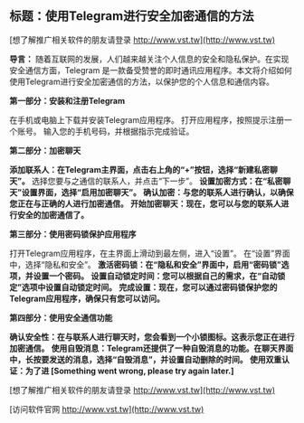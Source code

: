 ## **标题：使用Telegram进行安全加密通信的方法**

[想了解推广相关软件的朋友请登录 http://www.vst.tw](http://www.vst.tw)

**导言：**
随着互联网的发展，人们越来越关注个人信息的安全和隐私保护。在实现安全通信方面，Telegram 是一款备受赞誉的即时通讯应用程序。本文将介绍如何使用Telegram进行安全加密通信的方法，以保护您的个人信息和通信内容。

**第一部分：安装和注册Telegram**

在手机或电脑上下载并安装Telegram应用程序。
打开应用程序，按照提示注册一个账号。
输入您的手机号码，并根据指示完成验证。

**第二部分：加密聊天**

**添加联系人：在Telegram主界面，点击右上角的“+”按钮，选择“新建私密聊天”。**
选择您要与之通信的联系人，并点击“下一步”。
**设置加密方式：在“私密聊天”设置界面，选择“启用加密聊天”。**
**确认加密：与您的联系人进行确认，以确保您正在与正确的人进行加密通信。**
**开始加密聊天：现在，您可以与您的联系人进行安全的加密通信了。**

**第三部分：使用密码锁保护应用程序**

打开Telegram应用程序，在主界面上滑动到最左侧，进入“设置”。
在“设置”界面中，选择“隐私和安全”。
**激活密码锁：在“隐私和安全”界面中，启用“密码锁”选项，并设置一个密码。**
**设置自动锁定时间：您可以根据自己的需求，在“自动锁定”选项中设置自动锁定时间。**
**完成设置：现在，您可以通过密码锁保护您的Telegram应用程序，确保只有您可以访问。**

**第四部分：使用安全通信功能**

**确认安全性：在与联系人进行聊天时，您会看到一个小锁图标。这表示您正在进行加密通信。**
**使用自毁消息：Telegram还提供了一种自毁消息的功能。在聊天界面中，长按要发送的消息，选择“自毁消息”，并设置自动删除的时间。**
**使用双重认证：为了进 [Something went wrong, please try again later.]**

[想了解推广相关软件的朋友请登录 http://www.vst.tw](http://www.vst.tw)


[访问软件官网 http://www.vst.tw](http://www.vst.tw)
